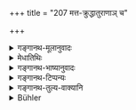 +++
title = "207 मत्त-क्रुद्धातुराणाञ् च"

+++

<details><summary>गङ्गानथ-मूलानुवादः</summary>

He shalll never eat food offered by intoxicated or angry or sick persons; nor that which is contaminated by hair or insects, or that which has been intentionally touched with the foot.—(207)
</details>

<details><summary>मेधातिथिः</summary>

यावन् मदादियोग एतेषां तावद् अभोज्यता । <u>अन्ये</u> बाहुल्यं मन्यन्ते । बाहुल्येन यः क्षीबो भवति मद्यशौण्डस् तदन्नं न भोक्तव्यम् । एवं क्रोधप्रधानस्य भृशंकोपनस्य च प्रायेण चातुरस्य रोगामयव्यादेः । 

- **केशकीटैर् अवपन्नं** संसर्गेण दूषितम् । कीटाश् च <u>केचिन्</u> मृता दूषयन्ति न जीवन्तो यथा मक्षिका गृहगोधाश् च । <u>अन्ये</u> तु जीवन्त एव । **कीट**ग्रहणं क्षुद्रजन्तूनां कृमिपतङ्गानाम् अपि पर्दर्शनार्थम् । **केश**ग्रहणं नखरोम्णां दूषिकादीनां मलानाम्, समाचारात् । **पादेन** बुद्धिपूर्वं कामकारेण स्पृष्टम् । प्रमादतस् तु न दोषः ॥ ४.२०७ ॥
</details>

<details><summary>गङ्गानथ-भाष्यानुवादः</summary>

The food offered by such persons is to be avoided, so long as the intoxication and other conditions are actually on them.

Others explain the text to refer to habit; the sense being that one should avoid the food offered by such persons as are frequently drunk,—who are habitual drunkards.

Similarly, with one who has bad temper and is frequently obssessed by rage; or one who is mostly sick, a confirmed invalid.

‘*What is contaminated by*’—spoilt by the touch of—‘*hair and insect*.’ Among insects, there are some which contaminate the food by their presence when they are dead; *e.g*., flies and lizards; while others spoil it even when living.

The term ‘*insect*’ includes all small creatures, such as worms, flies, etc. And ‘*hair*’ includes nails and bristles, as also dirt and other things;—on the basis of usage.

‘*What is touched with the foot intentionally*;’—there is no harm if it is touched simply through chance carelessness—(207).
</details>

<details><summary>गङ्गानथ-टिप्पन्यः</summary>

The first half of this verse is quoted in *Mitākṣarā* (on 3. 290);—in
*Madanapārijāta* (p. 944);—and in *Vīramitrodaya* (Āhnika, p. 494),
which explains ‘*mattaḥ*’ as ‘intoxicated, either by wine or by wealth
etc.’—and ‘*āturaḥ*’ as ‘afflicted with a very serious disease.’

This verse is quoted in *Smṛtitattva* (p. 451), which explains
‘*Keśakītāvapanna*’ as ‘defiled by the presence of hair or insects’;—and
‘*Kāmataḥ*’ as ‘intentionally’;—in *Vīramitrodaya* (Āhnika, p. 517),
which adds that since the text has added the qualification ‘*Kāmataḥ*’,
there should be no harm if the food happens to be touched by the foot
*unintentionally*;—in *Hemādri* (Śrāddha, pp. 610 and 770);—in
*Smṛtisāroddhāra* (p. 296);—and in *Prāyaścittaviveka* (p. 260), which
explains ‘*Keśakītāvapannam*’ as ‘cooked along with hairs or insects’.
</details>

<details><summary>गङ्गानथ-तुल्य-वाक्यानि</summary>

*Gautama* (17.9-10).—‘What has been contaminated by hair or insect, or
what has been defiled by the touch of the feet of a woman in her
courses, or of the black bird.’

*Āpastamba* (1.16.23-28).—‘That food in which there may be hair,—or some
other unclean thing;—what has been defiled by unclean things:—or by such
insects as live on unclean things:—or by the tail of the mouse;—or what
has been defiled by the foot.’

*Viṣṇu* (5.18-19).—‘What has been intentionally touched by the foot or
sneezed upon;—also that belonging to the intoxicated, the enraged and
the diseased.’

*Yājñavalkya* (1.162, 167, 168).—‘The food offered by the physician, the
diseased, the enraged, the loose woman, the intoxicated, the enemy, of
one who is cruel or of the ‘Ugra,’ the outcast, the apostate, the
hypocrite or persons feeding upon leavings;—flesh needlessly prepared
and not offered to gods or Pitṛs, what contains hair or insects, food
turned sour or kept overnight, touched by the dog or seen by the
outcast; or touched by the woman in her courses, or what has been
offered publicly or by mistake; what has been smelt by the cow, or
partaken of by the dog, or touched by the foot intentionally.’
</details>

<details><summary>Bühler</summary>

207	Let him never eat (food given) by intoxicated, angry, or sick (men), nor that in which hair or insects are found, nor what has been touched intentionally with the foot,
</details>
